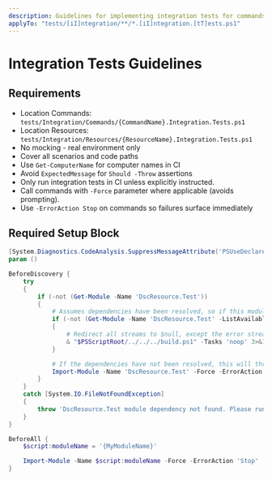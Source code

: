 ```yaml
---
description: Guidelines for implementing integration tests for commands.
applyTo: "tests/[iI]ntegration/**/*.[iI]ntegration.[tT]ests.ps1"
---
```


# Integration Tests Guidelines

## Requirements
- Location Commands: `tests/Integration/Commands/{CommandName}.Integration.Tests.ps1`
- Location Resources: `tests/Integration/Resources/{ResourceName}.Integration.Tests.ps1`
- No mocking - real environment only
- Cover all scenarios and code paths
- Use `Get-ComputerName` for computer names in CI
- Avoid `ExpectedMessage` for `Should -Throw` assertions
- Only run integration tests in CI unless explicitly instructed.
- Call commands with `-Force` parameter where applicable (avoids prompting).
- Use `-ErrorAction Stop` on commands so failures surface immediately

## Required Setup Block

```powershell
[System.Diagnostics.CodeAnalysis.SuppressMessageAttribute('PSUseDeclaredVarsMoreThanAssignments', '', Justification = 'Suppressing this rule because Script Analyzer does not understand Pester syntax.')]
param ()

BeforeDiscovery {
    try
    {
        if (-not (Get-Module -Name 'DscResource.Test'))
        {
            # Assumes dependencies have been resolved, so if this module is not available, run 'noop' task.
            if (-not (Get-Module -Name 'DscResource.Test' -ListAvailable))
            {
                # Redirect all streams to $null, except the error stream (stream 2)
                & "$PSScriptRoot/../../../build.ps1" -Tasks 'noop' 3>&1 4>&1 5>&1 6>&1 > $null
            }

            # If the dependencies have not been resolved, this will throw an error.
            Import-Module -Name 'DscResource.Test' -Force -ErrorAction 'Stop'
        }
    }
    catch [System.IO.FileNotFoundException]
    {
        throw 'DscResource.Test module dependency not found. Please run ".\build.ps1 -ResolveDependency -Tasks noop" first.'
    }
}

BeforeAll {
    $script:moduleName = '{MyModuleName}'

    Import-Module -Name $script:moduleName -Force -ErrorAction 'Stop'
}
```
